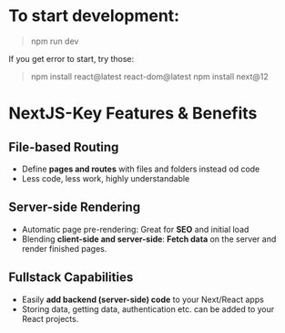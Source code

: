 # To start development:
> npm run dev

If you get error to start, try those:
> npm install react@latest react-dom@latest
> npm install next@12

# NextJS-Key Features & Benefits
## File-based Routing
- Define **pages and routes** with files and folders instead od code
- Less code, less work, highly understandable

## Server-side Rendering
- Automatic page pre-rendering: Great for **SEO** and initial load
- Blending **client-side and server-side**: **Fetch data** on the server and render finished pages.

## Fullstack Capabilities
- Easily **add backend (server-side) code** to your Next/React apps
- Storing data, getting data, authentication etc. can be added to your React projects.
